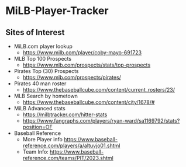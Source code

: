 # MiLB-Player-Tracker

## Sites of Interest

- MiLB.com player lookup
  - https://www.milb.com/player/coby-mayo-691723
- MLB Top 100 Prospects
  - https://www.mlb.com/prospects/stats/top-prospects
- Pirates Top (30) Prospects
  - https://www.mlb.com/prospects/pirates/
- Pirates 40 man roster
  - https://www.thebaseballcube.com/content/current_rosters/23/
- MLB Search by hometown
  - https://www.thebaseballcube.com/content/city/1678/#
- MiLB Advanced stats
  - https://milbtracker.com/hitter-stats
  - https://www.fangraphs.com/players/ryan-ward/sa1169792/stats?position=OF
- Baseball Reference
  - More Player info https://www.baseball-reference.com/players/a/altuvjo01.shtml
  - Team Info: https://www.baseball-reference.com/teams/PIT/2023.shtml
